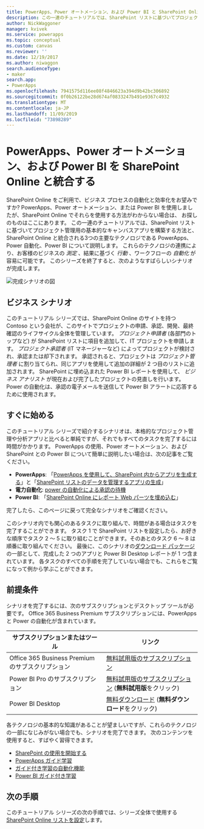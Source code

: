 ```yaml
---
title: PowerApps、Power オートメーション、および Power BI と SharePoint Online の統合 (概要) |Microsoft Docs
description: この一連のチュートリアルでは、SharePoint リストに基づいてプロジェクト管理用の基本的なキャンバスアプリを構築する方法と、SharePoint Online と統合される3つの主要なテクノロジである PowerApps、Power 自動化、Power BI について説明します。
author: NickWaggoner
manager: kvivek
ms.service: powerapps
ms.topic: conceptual
ms.custom: canvas
ms.reviewer: ''
ms.date: 12/19/2017
ms.author: niwaggon
search.audienceType:
- maker
search.app:
- PowerApps
ms.openlocfilehash: 7941575d116ee08f4846623a394d9b42bc306892
ms.sourcegitcommit: 0f0b26122be28d674af0833247b491e9367c4932
ms.translationtype: MT
ms.contentlocale: ja-JP
ms.lasthandoff: 11/09/2019
ms.locfileid: "73898289"
---
```

# <a name="integrate-powerapps-power-automate-and-power-bi-with-sharepoint-online"></a>PowerApps、Power オートメーション、および Power BI を SharePoint Online と統合する
SharePoint Online をご利用で、ビジネス プロセスの自動化と効率化をお望みですか? PowerApps、Power オートメーション、または Power BI を使用しましたが、SharePoint Online でそれらを使用する方法がわからない場合は、 お探しのものはここにあります。 この一連のチュートリアルでは、SharePoint リストに基づいてプロジェクト管理用の基本的なキャンバスアプリを構築する方法と、SharePoint Online と統合される3つの主要なテクノロジである PowerApps、Power 自動化、Power BI について説明します。 これらのテクノロジの連携により、お客様のビジネスの *測定* 、結果に基づく *行動* 、ワークフローの *自動化* が容易に可能です。 このシリーズを終了すると、次のようなすばらしいシナリオが完成します。

![完成シナリオの図](./media/sharepoint-scenario-intro/composite-with-background.png)

## <a name="business-scenario"></a>ビジネス シナリオ
このチュートリアル シリーズでは、SharePoint Online のサイトを持つ Contoso という会社が、このサイトでプロジェクトの申請、承認、開発、最終確認のライフサイクル全体を管理しています。 *プロジェクト申請者* (各部門のトップなど) が SharePoint リストに項目を追加して、IT プロジェクトを申請します。 *プロジェクト承認者* (IT マネージャーなど) によってプロジェクトが検討され、承認または却下されます。 承認されると、プロジェクトは *プロジェクト管理者* に割り当てられ、同じアプリを使用して追加の詳細が 2 つ目のリストに追加されます。 SharePoint に埋め込まれた Power BI レポートを使用して、  *ビジネス アナリスト* が現在および完了したプロジェクトの見直しを行います。  Power の自動化は、承認の電子メールを送信して Power BI アラートに応答するために使用されます。

## <a name="getting-started-quickly"></a>すぐに始める
このチュートリアル シリーズで紹介するシナリオは、本格的なプロジェクト管理や分析アプリと比べると単純ですが、それでもすべてのタスクを完了するには時間がかかります。 PowerApps の使用、Power オートメーション、および SharePoint との Power BI について簡単に説明したい場合は、次の記事をご覧ください。

* **PowerApps**: 「[PowerApps を使用して、SharePoint 内からアプリを生成する](app-from-sharepoint.md#generate-an-app-from-within-sharepoint-online)」と「[SharePoint リストのデータを管理するアプリの生成](app-from-sharepoint.md)」
* **電力自動化**: [power の自動化による承認の待機](https://docs.microsoft.com/flow/wait-for-approvals)
* **Power BI**: 「[SharePoint Online にレポート Web パーツを埋め込む](https://docs.microsoft.com/power-bi/service-embed-report-spo)」

完了したら、このページに戻って完全なシナリオをご確認ください。

このシナリオ内でも関心のあるタスクに取り組んで、時間がある場合はタスクを完了することができます。 タスク 1 で SharePoint リストを設定したら、お好きな順序でタスク 2 ～ 5 に取り組むことができます。そのあとのタスク 6 ～ 8 は順番に取り組んでください。 最後に、このシナリオの[ダウンロード パッケージ](https://aka.ms/o4ia0f)の一部として、完成した 2 つのアプリと Power BI Desktop レポートが 1 つ含まれています。 各タスクのすべての手順を完了していない場合でも、これらをご覧になって例から学ぶことができます。

## <a name="prerequisites"></a>前提条件
シナリオを完了するには、次のサブスクリプションとデスクトップ ツールが必要です。 Office 365 Business Premium サブスクリプションには、PowerApps と Power の自動化が含まれています。

| **サブスクリプションまたはツール** | **リンク** |
| --- | --- |
| Office 365 Business Premium のサブスクリプション |[無料試用版のサブスクリプション](https://signup.microsoft.com/Signup?OfferId=467eab54-127b-42d3-b046-3844b860bebf&dl=O365_BUSINESS_PREMIUM&ali=1) |
| Power BI Pro のサブスクリプション |[無料試用版のサブスクリプション](https://powerbi.microsoft.com/get-started/) (**無料試用版**をクリック) |
| Power BI Desktop |[無料ダウンロード](https://powerbi.microsoft.com/get-started/) (**無料ダウンロード**をクリック) |

各テクノロジの基本的な知識があることが望ましいですが、これらのテクノロジの一部になじみがない場合でも、シナリオを完了できます。 次のコンテンツを使用すると、すばやく習得できます。

* [SharePoint の使用を開始する](https://support.office.com/article/Get-started-with-SharePoint-909ec2f0-05c8-4e92-8ad3-3f8b0b6cf261)
* [PowerApps ガイド学習](../../guided-learning/index.md)
* [ガイド付き学習の自動化機能](https://docs.microsoft.com/flow/guided-learning/)
* [Power BI ガイド付き学習](https://docs.microsoft.com/power-bi/guided-learning/)

## <a name="next-steps"></a>次の手順
このチュートリアル シリーズの次の手順では、シリーズ全体で使用する [SharePoint Online リストを設定](sharepoint-scenario-setup.md)します。

